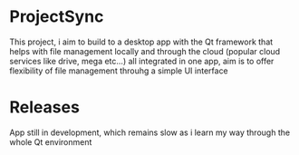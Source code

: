 # ProjectSync
This project, i aim to build to a desktop app with the Qt framework that helps with file management locally and through the cloud (popular cloud services like drive, mega etc...) all integrated in one app, aim is to offer flexibility of file management throuhg a simple UI interface
# Releases
App still in development, which remains slow as i learn my way through the whole Qt environment 
